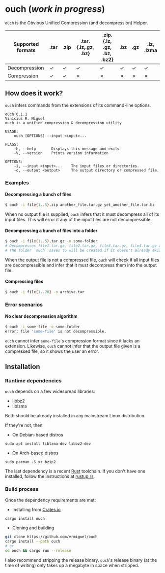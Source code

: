 # ouch (_work in progress_)

`ouch` is the Obvious Unified Compression (and decompression) Helper. 


| Supported formats | .tar | .zip | .tar.{.lz,.gz, .bz}          | .zip.{.lz, .gz, .bz, .bz2}   | .bz | .gz | .lz, .lzma |
|-------------------|------|------|------------------------------|------------------------------|-----|-----|------------|
| Decompression     |   ✓  |   ✓  |               ✓              |               ✓              |  ✓  |  ✓  |      ✓     |
| Compression       |   ✓  |   ✓  |               ✗              |               ✗              |  ✗  |  ✗  |      ✗     |

## How does it work?

`ouch` infers commands from the extensions of its command-line options.

```
ouch 0.1.1
Vinícius R. Miguel
ouch is a unified compression & decompression utility

USAGE:
    ouch [OPTIONS] --input <input>...

FLAGS:
    -h, --help       Displays this message and exits
    -V, --version    Prints version information

OPTIONS:
    -i, --input <input>...    The input files or directories.
    -o, --output <output>     The output directory or compressed file.
```

### Examples

#### Decompressing a bunch of files

```bash
$ ouch -i file{1..5}.zip another_file.tar.gz yet_another_file.tar.bz
```

When no output file is supplied, `ouch` infers that it must decompress all of its input files. This will error if any of the input files are not decompressible.

#### Decompressing a bunch of files into a folder

```bash
$ ouch -i file{1..5}.tar.gz -o some-folder
# Decompresses file1.tar.gz, file2.tar.gz, file3.tar.gz, file4.tar.gz and file5.tar.gz to some-folder
# The folder `ouch` saves to will be created if it doesn't already exist
```

When the output file is not a compressed file, `ouch` will check if all input files are decompressible and infer that it must decompress them into the output file.

#### Compressing files 

```bash
$ ouch -i file{1..20} -o archive.tar
```

### Error scenarios

#### No clear decompression algorithm

```bash
$ ouch -i some-file -o some-folder
error: file 'some-file' is not decompressible.
```

`ouch` cannot infer `some-file`'s compression format since it lacks an extension. Likewise, `ouch` cannot infer that the output file given is a compressed file, so it shows the user an error.

## Installation

### Runtime dependencies

`ouch` depends on a few widespread libraries:
* libbz2
* liblzma

Both should be already installed in any mainstream Linux distribution.

If they're not, then:

* On Debian-based distros

`sudo apt install liblzma-dev libbz2-dev`

* On Arch-based distros

`sudo pacman -S xz bzip2`

The last dependency is a recent [Rust](https://www.rust-lang.org/) toolchain. If you don't have one installed, follow the instructions at [rustup.rs](https://rustup.rs/).

### Build process

Once the dependency requirements are met:

* Installing from [Crates.io](https://crates.io)

```bash
cargo install ouch
```

* Cloning and building

```bash
git clone https://github.com/vrmiguel/ouch
cargo install --path ouch
# or
cd ouch && cargo run --release
```

I also recommend stripping the release binary. `ouch`'s release binary (at the time of writing) only takes up a megabyte in space when stripped.
